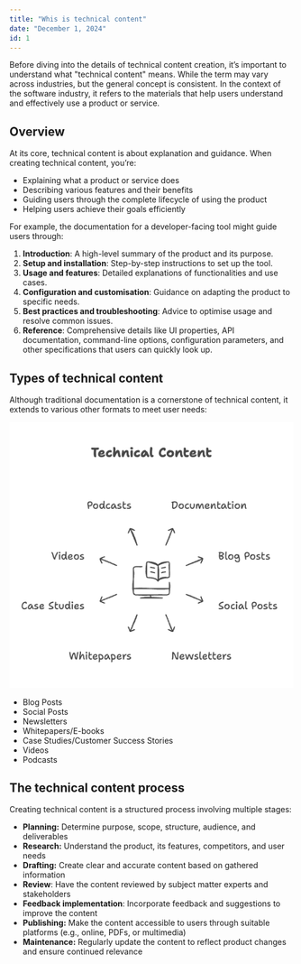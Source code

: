 ```yaml
---
title: "Whis is technical content"
date: "December 1, 2024"
id: 1
---
```


Before diving into the details of technical content creation, it’s important to understand what "technical content" means. While the term may vary across industries, but the general concept is consistent. In the context of the software industry, it refers to the materials that help users understand and effectively use a product or service.

## Overview

At its core, technical content is about explanation and guidance. When creating technical content, you’re:

- Explaining what a product or service does
- Describing various features and their benefits
- Guiding users through the complete lifecycle of using the product
- Helping users achieve their goals efficiently

For example, the documentation for a developer-facing tool might guide users through:

1. **Introduction**: A high-level summary of the product and its purpose.
2. **Setup and installation**: Step-by-step instructions to set up the tool.
3. **Usage and features**: Detailed explanations of functionalities and use cases.
4. **Configuration and customisation**: Guidance on adapting the product to specific needs.
5. **Best practices and troubleshooting**: Advice to optimise usage and resolve common issues.
6. **Reference**: Comprehensive details like UI properties, API documentation, command-line options, configuration parameters, and other specifications that users can quickly look up.

## Types of technical content

Although traditional documentation is a cornerstone of technical content, it extends to various other formats to meet user needs:

![Figure 1.1 Different Types of Technical Content](../../static/assets/images/introduction/different-types-of-tech-content.png)

- Blog Posts
- Social Posts
- Newsletters
- Whitepapers/E-books
- Case Studies/Customer Success Stories
- Videos
- Podcasts

## The technical content process

Creating technical content is a structured process involving multiple stages:

- **Planning:** Determine purpose, scope, structure, audience, and deliverables
- **Research:** Understand the product, its features, competitors, and user needs
- **Drafting:** Create clear and accurate content based on gathered information
- **Review**: Have the content reviewed by subject matter experts and stakeholders
- **Feedback implementation**: Incorporate feedback and suggestions to improve the content
- **Publishing:** Make the content accessible to users through suitable platforms (e.g., online, PDFs, or multimedia)
- **Maintenance:** Regularly update the content to reflect product changes and ensure continued relevance